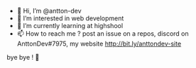- 👋 Hi, I’m @antton-dev
- 👀 I’m interested in web development
- 🌱 I’m currently learning at highshool
- 📫 How to reach me ? post an issue on a repos, discord on AnttonDev#7975, my website http://bit.ly/anttondev-site

bye bye ! 👋

<!---
antton-dev/antton-dev is a ✨ special ✨ repository because its `README.md` (this file) appears on your GitHub profile.
You can click the Preview link to take a look at your changes.
--->
